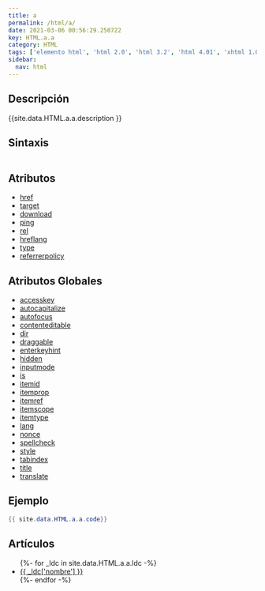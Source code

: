 ```yaml
---
title: a
permalink: /html/a/
date: 2021-03-06 00:56:29.250722
key: HTML.a.a
category: HTML
tags: ['elemento html', 'html 2.0', 'html 3.2', 'html 4.01', 'xhtml 1.0', 'xhtml 1.1', 'html 5', 'html 5.1', 'html 5.2']
sidebar: 
  nav: html
---
```


## Descripción
{{site.data.HTML.a.a.description }}

## Sintaxis
~~~html
~~~

## Atributos
* [href](/html/a/href/)
* [target](/html/a/target/)
* [download](/html/a/download/)
* [ping](/html/a/ping/)
* [rel](/html/a/rel/)
* [hreflang](/html/a/hreflang/)
* [type](/html/a/type/)
* [referrerpolicy](/html/a/referrerpolicy/)

## Atributos Globales
* [accesskey](/html/accesskey/)
* [autocapitalize](/html/autocapitalize/)
* [autofocus](/html/autofocus/)
* [contenteditable](/html/contenteditable/)
* [dir](/html/dir/)
* [draggable](/html/draggable/)
* [enterkeyhint](/html/enterkeyhint/)
* [hidden](/html/hidden/)
* [inputmode](/html/inputmode/)
* [is](/html/is/)
* [itemid](/html/itemid/)
* [itemprop](/html/itemprop/)
* [itemref](/html/itemref/)
* [itemscope](/html/itemscope/)
* [itemtype](/html/itemtype/)
* [lang](/html/lang/)
* [nonce](/html/nonce/)
* [spellcheck](/html/spellcheck/)
* [style](/html/style/)
* [tabindex](/html/tabindex/)
* [title](/html/title/)
* [translate](/html/translate/)

## Ejemplo
~~~java
{{ site.data.HTML.a.a.code}}
~~~

## Artículos
<ul>
{%- for _ldc in site.data.HTML.a.a.ldc -%}
   <li>
       <a href="{{_ldc['url'] }}">{{ _ldc['nombre'] }}</a>
   </li>
{%- endfor -%}
</ul>
